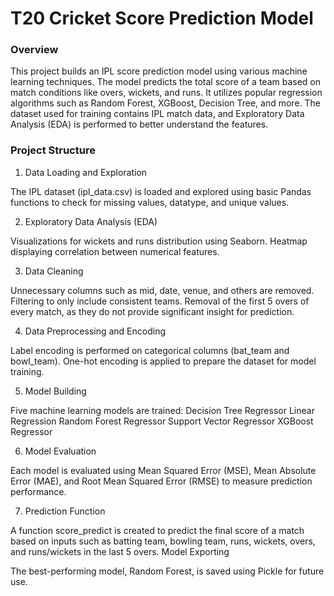 # T20 Cricket Score Prediction Model

### Overview

This project builds an IPL score prediction model using various machine learning techniques. The model predicts the total score of a team based on match conditions like overs, wickets, and runs. It utilizes popular regression algorithms such as Random Forest, XGBoost, Decision Tree, and more. The dataset used for training contains IPL match data, and Exploratory Data Analysis (EDA) is performed to better understand the features.

### Project Structure

1) Data Loading and Exploration

The IPL dataset (ipl_data.csv) is loaded and explored using basic Pandas functions to check for missing values, datatype, and unique values.

2) Exploratory Data Analysis (EDA)

Visualizations for wickets and runs distribution using Seaborn.
Heatmap displaying correlation between numerical features.

3) Data Cleaning

Unnecessary columns such as mid, date, venue, and others are removed.
Filtering to only include consistent teams.
Removal of the first 5 overs of every match, as they do not provide significant insight for prediction.

4) Data Preprocessing and Encoding

Label encoding is performed on categorical columns (bat_team and bowl_team).
One-hot encoding is applied to prepare the dataset for model training.

5) Model Building

Five machine learning models are trained:
Decision Tree Regressor
Linear Regression
Random Forest Regressor
Support Vector Regressor
XGBoost Regressor

6) Model Evaluation

Each model is evaluated using Mean Squared Error (MSE), Mean Absolute Error (MAE), and Root Mean Squared Error (RMSE) to measure prediction performance.

7) Prediction Function

A function score_predict is created to predict the final score of a match based on inputs such as batting team, bowling team, runs, wickets, overs, and runs/wickets in the last 5 overs.
Model Exporting

The best-performing model, Random Forest, is saved using Pickle for future use.

